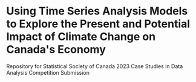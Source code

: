 # Using Time Series Analysis Models to Explore the Present and Potential Impact of Climate Change on Canada's Economy
Repository for Statistical Society of Canada 2023 Case Studies in Data Analysis Competition Submission
